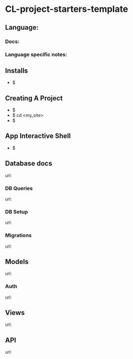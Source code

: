 # CL-project-starters-template

## Language: 
### Docs:


### Language specific notes:

## Installs
- $ 

## Creating A Project

- $ 
- $ cd <my_site>
- $ 


## App Interactive Shell
- $ 

## Database docs
url:
### DB Queries
url:
### DB Setup
url:
### Migrations
url:

## Models
url:
### Auth
url:
## Views
url:

## API
url:

  

 
